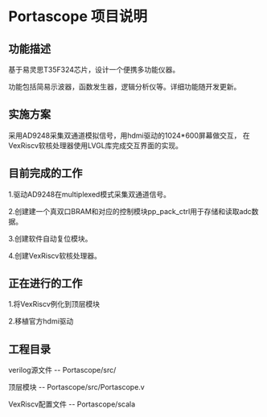 # Portascope 项目说明

## 功能描述

基于易灵思T35F324芯片，设计一个便携多功能仪器。

功能包括简易示波器，函数发生器，逻辑分析仪等。详细功能随开发更新。

## 实施方案

采用AD9248采集双通道模拟信号，用hdmi驱动的1024*600屏幕做交互，
在VexRiscv软核处理器使用LVGL库完成交互界面的实现。

## 目前完成的工作

1.驱动AD9248在multiplexed模式采集双通道信号。

2.创建建一个真双口BRAM和对应的控制模块pp_pack_ctrl用于存储和读取adc数据。

3.创建软件自动复位模块。

4.创建VexRiscv软核处理器。

## 正在进行的工作

1.将VexRiscv例化到顶层模块

2.移植官方hdmi驱动

## 工程目录

verilog源文件 -- Portascope/src/

顶层模块 -- Portascope/src/Portascope.v

VexRiscv配置文件 -- Portascope/scala
